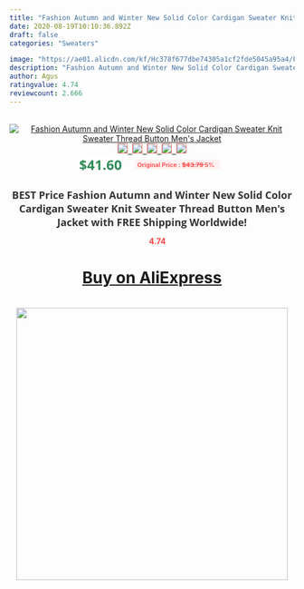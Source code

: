 ```yaml
---
title: "Fashion Autumn and Winter New Solid Color Cardigan Sweater Knit Sweater Thread Button Men's Jacket"
date: 2020-08-19T10:10:36.892Z
draft: false
categories: "Sweaters"

image: "https://ae01.alicdn.com/kf/Hc378f677dbe74305a1cf2fde5045a95a4/Fashion-Autumn-and-Winter-New-Solid-Color-Cardigan-Sweater-Knit-Sweater-Thread-Button-Men-s-Jacket.jpg"
description: "Fashion Autumn and Winter New Solid Color Cardigan Sweater Knit Sweater Thread Button Men's Jacket"
author: Agus
ratingvalue: 4.74
reviewcount: 2.666
---
```

<br>
<div style="text-align: center;">
<a href="https://s.click.aliexpress.com/e/_Am9ANP" target="_blank" rel="nofollow noopener noreferrer"><img alt="Fashion Autumn and Winter New Solid Color Cardigan Sweater Knit Sweater Thread Button Men's Jacket" class="magnifier-image" src="https://ae01.alicdn.com/kf/Hc378f677dbe74305a1cf2fde5045a95a4/Fashion-Autumn-and-Winter-New-Solid-Color-Cardigan-Sweater-Knit-Sweater-Thread-Button-Men-s-Jacket.jpg_640x640.jpg">
<br>
<img style="border:1px solid salmon" src="https://ae01.alicdn.com/kf/Hc378f677dbe74305a1cf2fde5045a95a4/Fashion-Autumn-and-Winter-New-Solid-Color-Cardigan-Sweater-Knit-Sweater-Thread-Button-Men-s-Jacket.jpg_120x120.jpg">&nbsp;&nbsp;<img style="border:1px solid salmon" src="https://ae01.alicdn.com/kf/Ha6dbf0c67ba6470b8c1de71baaa7917cE/Fashion-Autumn-and-Winter-New-Solid-Color-Cardigan-Sweater-Knit-Sweater-Thread-Button-Men-s-Jacket.jpg_120x120.jpg">&nbsp;&nbsp;<img style="border:1px solid salmon" src="https://ae01.alicdn.com/kf/H2d3cbbf797c5451988abfad1268f34728/Fashion-Autumn-and-Winter-New-Solid-Color-Cardigan-Sweater-Knit-Sweater-Thread-Button-Men-s-Jacket.jpg_120x120.jpg">&nbsp;&nbsp;<img style="border:1px solid salmon" src="https://ae01.alicdn.com/kf/H9751ddf1fe9c4be299e174cddf5e308f0/Fashion-Autumn-and-Winter-New-Solid-Color-Cardigan-Sweater-Knit-Sweater-Thread-Button-Men-s-Jacket.jpg_120x120.jpg">&nbsp;&nbsp;<img style="border:1px solid salmon" src="https://ae01.alicdn.com/kf/H3343fce2f38c40bf90445b997838c2f2Y/Fashion-Autumn-and-Winter-New-Solid-Color-Cardigan-Sweater-Knit-Sweater-Thread-Button-Men-s-Jacket.jpg_120x120.jpg"></a></div><br0>
<div style="text-align: center;"><span style="background-color: white; border: 0px; box-sizing: border-box; color: seagreen; display: inline-block; font-family: &quot;open sans&quot; , &quot;arial&quot; , &quot;helvetica&quot; , sans-serif , &quot;heiti&quot;; font-size: 24px; font-stretch: inherit; font-weight: 700; line-height: inherit; margin: 0px 10px 0px 0px; padding: 0px; vertical-align: middle;">$41.60 </span>
<span style="background: rgb(255 , 241 , 241); border-radius: 3px; border: 0px; box-sizing: border-box; color: #ff4747; display: inline-block; font-family: inherit; font-size: 12px; font-stretch: inherit; font-style: inherit; font-variant: inherit; font-weight: 600; line-height: inherit; margin: 0px; padding: 2px 5px; transform: scale(0.9); vertical-align: middle;">Original Price : <b style="text-decoration: line-through;">$43.79 </b> 5%&nbsp;&nbsp;</span></div>
<h1 style="color: #333333; display: inline-block; font-family: &quot;open sans&quot; , &quot;arial&quot; , &quot;helvetica&quot; , sans-serif , &quot;heiti&quot;; font-size: 18px; font-stretch: inherit; font-weight: 700; text-align: center;">BEST Price Fashion Autumn and Winter New Solid Color Cardigan Sweater Knit Sweater Thread Button Men's Jacket with FREE Shipping Worldwide!</h1>
<div style="color: #ff4747; text-align: center;">
<img src="https://4.bp.blogspot.com/-M0ZcTcb-5uY/XleCXlxnR4I/AAAAAAAAAEc/OrjgMkXV1oMQFaCRZj5HQwOCBcu3w1FegCPcBGAYYCw/s1600/star.png" style="height: 15px;">&nbsp;<b>4.74</b></div>
<div class="button_cont" align="center"><a class="buynow_a" href="https://s.click.aliexpress.com/e/_Am9ANP" target="_blank" rel="nofollow noopener noreferrer"><H1>Buy on AliExpress</H1></a></div><br>
<div class="separator" style="clear: both; text-align: center;">
<img src="https://lh3.googleusercontent.com/-pTy5HemUv9M/XlePHvY0dAI/AAAAAAAAAE4/0nX5iRUoIWY8eMW9Dpxeirr157OZliDIgCLcBGAsYHQ/s1600/badge.gif" width="480">
</div>
